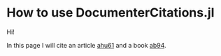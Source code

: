 # How to use DocumenterCitations.jl

Hi!

In this page I will cite an article [ahu61](@cite) and a book [ab94](@cite).

